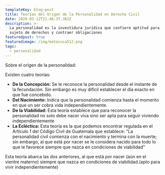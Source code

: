 ```yaml
---
templateKey: blog-post
title: Teorias del Origen de la Personalidad en Derecho Civil
date: 2020-03-12T21:46:37.362Z
description: >-
  La personalidad es la investidura jurídica que confiere aptitud para ser
  sujeto de derechos y contraer obligaciones
featuredpost: true
featuredimage: /img/matacuca512.png
tags:
  - personalidad
---
```

Sobre el origen de la personalidad:

Existen cuatro teorías:

* **De la Concepción:** Se le reconoce la personalidad desde el instante de la fecundación.  Sin embargo es muy difícil establecer el día exacto en que fue concebido. 
* **Del Nacimiento:** Indica que la personalidad comienza hasta el momento en que un ser cobra vida independientemente.  
* **De la Viabilidad:** Esta teoría establece que para reconocer la personalidad no solo debe nacer viva sino ser apta para seguir viviendo independientemente
* **La Ecléctica:** Esta teoría es la que podemos encontrar regulada en el Artículo 1 del Código Civil de Guatemala que establece: "La personalidad civil comienza con el nacimiento y termina con la muerte; sin embargo, al que está por nacer se le considera nacido para todo lo que le favorece siempre que nazca en condiciones de viabilidad"

Esta teoría abarca las dos anteriores, al que está por nacer (aún en el vientre materno) siempre que nazca en condiciones de viabilidad.(apto para vivir independientemente)
